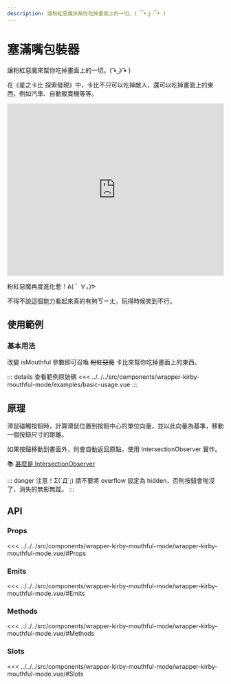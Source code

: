 ```yaml
---
description: 讓粉紅惡魔來幫你吃掉畫面上的一切。( ͡• ͜ʖ ͡• )
---
```


<script setup>
import BasicUsage from '../../../src/components/wrapper-kirby-mouthful-mode/examples/basic-usage.vue'
</script>

# 塞滿嘴包裝器

讓粉紅惡魔來幫你吃掉畫面上的一切。( ͡• ͜ʖ ͡• )

在《星之卡比 探索發現》中，卡比不只可以吃掉敵人，還可以吃掉畫面上的東西，例如汽車、自動販賣機等等。

<iframe width="100%" height="400"
src="https://www.youtube.com/embed/1TnQh8xbGBg?si=Bt44bGxHD4Ccp4Ks"
title="YouTube video player"
frameborder="0"
allow="accelerometer; autoplay; clipboard-write; encrypted-media; gyroscope; picture-in-picture; web-share"
 referrerpolicy="strict-origin-when-cross-origin"
  allowfullscreen></iframe>

粉紅惡魔再度進化惹！ᕕ( ﾟ ∀。)ᕗ

不得不說這個能力看起來真的有夠ㄎㄧㄤ，玩得時候笑到不行。

## 使用範例

### 基本用法

改變 isMouthful 參數即可召喚 ~~粉紅惡魔~~ 卡比來幫你吃掉畫面上的東西。

<basic-usage/>

::: details 查看範例原始碼
<<< ../../../src/components/wrapper-kirby-mouthful-mode/examples/basic-usage.vue
:::

## 原理

滑鼠碰觸按鈕時，計算滑鼠位置到按鈕中心的單位向量，並以此向量為基準，移動一個按鈕尺寸的距離。

如果按鈕移動到畫面外，則會自動返回原點，使用 IntersectionObserver 實作。

📚 [甚麼是 IntersectionObserver](https://developer.mozilla.org/zh-CN/docs/Web/API/IntersectionObserver)

::: danger 注意！Σ(ˊДˋ;)
請不要將 overflow 設定為 hidden，否則按鈕會啪沒了，消失的無影無蹤。
:::

## API

### Props

<<< ../../../src/components/wrapper-kirby-mouthful-mode/wrapper-kirby-mouthful-mode.vue/#Props

### Emits

<<< ../../../src/components/wrapper-kirby-mouthful-mode/wrapper-kirby-mouthful-mode.vue/#Emits

### Methods

<<< ../../../src/components/wrapper-kirby-mouthful-mode/wrapper-kirby-mouthful-mode.vue/#Methods

### Slots

<<< ../../../src/components/wrapper-kirby-mouthful-mode/wrapper-kirby-mouthful-mode.vue/#Slots
